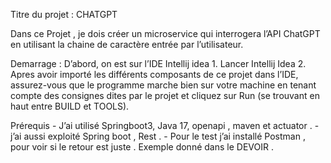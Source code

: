 Titre du projet : CHATGPT

Dans ce Projet , je dois créer un microservice qui interrogera l’API ChatGPT en utilisant la chaine de caractère entrée par l’utilisateur.

Demarrage : 
    D’abord, on est sur l’IDE Intellij idea
        1.	Lancer Intellij Idea
        2.	Apres avoir importé les différents composants de ce projet dans l’IDE,  assurez-vous que le programme marche bien sur votre machine en tenant compte des consignes dites par le projet  et cliquez sur Run (se trouvant en haut entre BUILD et TOOLS).
        
 Prérequis
	- J’ai utilisé Springboot3, Java 17, openapi , maven et actuator . 
	- j’ai aussi exploité Spring boot , Rest .
	- Pour le test j’ai installé Postman , pour voir si le retour est juste . Exemple donné dans le DEVOIR .
    
 



